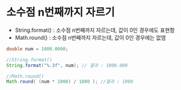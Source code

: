 # 소수점 n번째까지 자르기

* String.format() : 소수점 n번째까지 자르는데, 값이 0인 경우에도 표현함
* Math.round() : 소수점 n번째까지 자르는데, 값이 0인 경우에는 없앰

~~~java
double num = 1000.0000;

//String.format()
String.format("%.3f", num); // 결과 : 1000.000

//Math.round()
Math.round( (num * 1000) / 1000 ); //결과 : 1000
~~~

